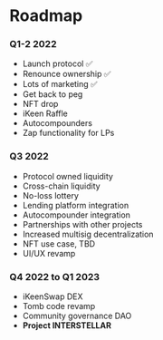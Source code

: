 # Roadmap

### Q1-2 2022

- Launch protocol ✅
- Renounce ownership ✅
- Lots of marketing ✅
- Get back to peg
- NFT drop
- iKeen Raffle
- Autocompounders
- Zap functionality for LPs

### Q3 2022

- Protocol owned liquidity
- Cross-chain liquidity
- No-loss lottery
- Lending platform integration
- Autocompounder integration
- Partnerships with other projects
- Increased multisig decentralization
- NFT use case, TBD
- UI/UX revamp

### Q4 2022 to Q1 2023

- iKeenSwap DEX
- Tomb code revamp
- Community governance DAO
- **Project INTERSTELLAR**
